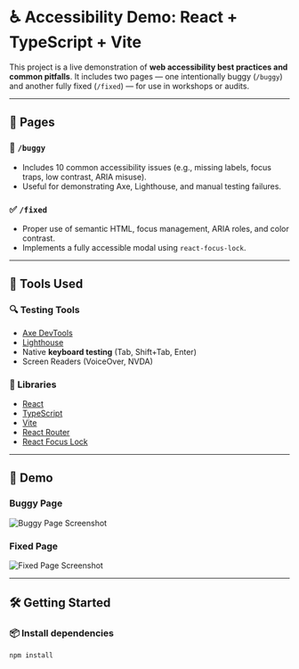 # ♿️ Accessibility Demo: React + TypeScript + Vite

This project is a live demonstration of **web accessibility best practices and common pitfalls**. It includes two pages — one intentionally buggy (`/buggy`) and another fully fixed (`/fixed`) — for use in workshops or audits.

---

## 🔀 Pages

### 🐞 `/buggy`
- Includes 10 common accessibility issues (e.g., missing labels, focus traps, low contrast, ARIA misuse).
- Useful for demonstrating Axe, Lighthouse, and manual testing failures.

### ✅ `/fixed`
- Proper use of semantic HTML, focus management, ARIA roles, and color contrast.
- Implements a fully accessible modal using `react-focus-lock`.

---

## 🧰 Tools Used

### 🔍 Testing Tools
- [Axe DevTools](https://www.deque.com/axe/devtools/)
- [Lighthouse](https://developer.chrome.com/docs/lighthouse/overview/)
- Native **keyboard testing** (Tab, Shift+Tab, Enter)
- Screen Readers (VoiceOver, NVDA)

### 🔧 Libraries
- [React](https://react.dev/)
- [TypeScript](https://www.typescriptlang.org/)
- [Vite](https://vitejs.dev/)
- [React Router](https://reactrouter.com/)
- [React Focus Lock](https://github.com/theKashey/react-focus-lock)

---

## 📸 Demo

### Buggy Page
![Buggy Page Screenshot](./screenshots/buggy-page.png)

### Fixed Page
![Fixed Page Screenshot](./screenshots/fixed-page.png)

---

## 🛠️ Getting Started

### 📦 Install dependencies

```bash
npm install
